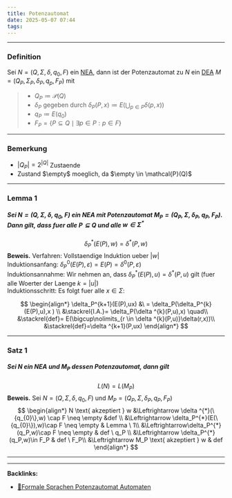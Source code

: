 ```yaml
---
title: Potenzautomat
date: 2025-05-07 07:44
tags: 
---
```


----

### Definition 
Sei $N=(Q,\Sigma,\delta,q_{0},F)$ ein [NEA](nea), dann ist der Potenzautomat
zu $N$ ein [DEA](dea) $M=(Q_P,\Sigma_P,\delta_P,q_p,F_P)$ mit   

> - $Q_P\coloneqq \mathcal{P}(Q)$
> - $\delta_P$ gegeben durch $\delta_P(P,x)\coloneqq 
E(\bigcup\nolimits_{p \in  P}\delta(p,x))$
> - $q_P\coloneqq E(q_{0})$
> - $F_P = \{P\subseteq Q \mid \exists p \in P:p \in F\}$

---

### Bemerkung
- $|Q_P|=2^{|Q|}$ Zustaende
- Zustand $\empty$ moeglich, da $\empty \in \mathcal{P}(Q)$

---

### Lemma 1
##### Sei $N=(Q,\Sigma,\delta,q_{0},F)$ ein NEA mit Potenzautomat $M_P=(Q_P,\Sigma,\delta_P,q_P,F_P)$. Dann gilt, dass fuer alle $P\subseteq Q$ und alle $w\in \Sigma ^{*}$
$$
  \delta_P^{*}(E(P),w)=\delta ^{*}(P,w)   
$$
**Beweis.** Verfahren: Vollstaendige Induktion ueber $|w|$\
Induktionsanfang: $\delta_P^{0}(E(P),\varepsilon)=E(P)=\delta ^{0}(P,\varepsilon)$ \
Induktionsannahme: Wir nehmen an, dass $\delta_P^{*}(E(P),u)=\delta ^{*}(P,u)$ gilt 
(fuer alle Woerter der Laenge $k=|u|$)\
Induktionsschritt: Es folgt fuer alle $x\in \Sigma$:

$$
\begin{align*}
  \delta_P^{k+1}(E(P),ux) &\ = \delta_P(\delta_P^{k}(E(P),u),x ) \\
 &\stackrel{I.A.}= \delta_P(\delta ^{k}(P,u),x) \quad\\
 &\stackrel{def}= E(\bigcup\nolimits_{r \in  \delta ^{k}(P,u)}\delta(r,x))\\
 &\stackrel{def}=\delta ^{k+1}(P,ux) 
\end{align*}
$$
  
---

### Satz 1
##### Sei $N$ ein NEA und $M_P$ dessen Potenzautomat, dann gilt 
$$
  L(N) = L(M_P)
$$
**Beweis.** Sei $N=(Q,\Sigma,\delta,q_{0},F)$ und $M_P=(Q_P,\Sigma,\delta_P,q_P,F_P)$
$$
\begin{align*}
  N \text{ akzeptiert } w &\Leftrightarrow \delta ^{*}(\{q_{0}\},w) \cap F \neq \empty &def  \\
  &\Leftrightarrow \delta_P^{*}(E(\{q_{0}\}),w)\cap F \neq \empty  & Lemma \ 1\\
  &\Leftrightarrow\delta_P^{*}(q_P,w)\cap F \neq \empty & def \ q_P \\
  &\Leftrightarrow \delta_P^{*}(q_P,w)\in F_P & def \ F_P\\ 
  &\Leftrightarrow M_P \text{ akzeptiert } w & def 
\end{align*}
$$
 


----

----
**Backlinks:**
- [📂Formale Sprachen Potenzautomat Automaten](/📁Formale_Sprachen%linkAutomaten)
